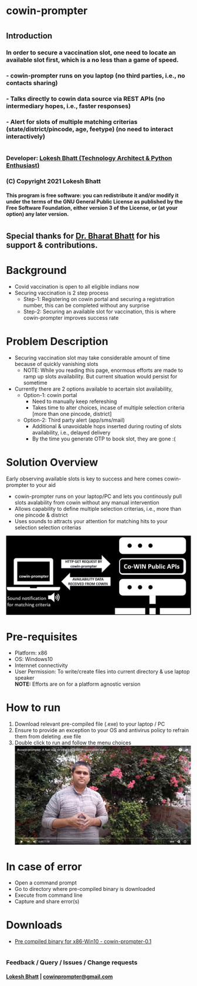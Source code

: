 #
# cowin-prompter
#
#
## Introduction
### In order to secure a vaccination slot, one need to locate an available slot first, which is a no less than a game of speed.
###    - cowin-prompter runs on you laptop (no third parties, i.e., no contacts sharing)
###    - Talks directly to cowin data source via REST APIs (no intermediary hopes, i.e., faster responses)
###    - Alert for slots of multiple matching criterias (state/district/pincode, age, feetype) (no need to interact interactively) 
#
#
### Developer: [Lokesh Bhatt (Technology Architect & Python Enthusiast) ](https://www.linkedin.com/in/lokesh-bhatt-796a2ab/)
### (C) Copyright 2021 Lokesh Bhatt
#### This program is free software: you can redistribute it and/or modify it under the terms of the GNU General Public License as published by the Free Software Foundation, either version 3 of the License, or (at your option) any later version.
#
## Special thanks for [Dr. Bharat Bhatt](https://www.linkedin.com/in/bharat-bhatt-33010748/) for his support & contributions.
# 
#
# Background  
- Covid vaccination is open to all eligible indians now
- Securing vaccination is 2 step process  
   - Step-1: Registering on cowin portal and securing a registration number, this can be completed without any surprise
   - Step-2: Securing an available slot for vaccination, this is where cowin-prompter improves success rate 
#
#
# Problem Description   
- Securing vaccination slot may take considerable amount of time because of quickly vanishing slots  
   - NOTE: While you reading this page, enormous efforts are made to ramp up slots availability. But current situation would persist for sometime
- Currently there are 2 options available to acertain slot availability,  
   - Option-1: cowin portal  
      - Need to manually keep refereshing
      - Takes time to alter choices, incase of multiple selection criteria [more than one pincode, district]
   - Option-2: Third party alert (app/sms/mail)
      - Additional & unavoidable hops inserted during routing of slots availability, i.e., delayed delivery
      - By the time you generate OTP to book slot, they are gone :(  
#
#
# Solution Overview
Early observing available slots is key to success and here comes cowin-prompter to your aid
- cowin-prompter runs on your laptop/PC and lets you continously pull slots avalability from cowin without any manual intervention
- Allows capability to define multiple selection criterias, i.e., more than one pincode & district
- Uses sounds to attracts your attention for matching hits to your selection selection criterias  
  
![Alt text](https://github.com/lokeshbhatt/cowin-prompter/blob/main/cowin-prompter-0.1-working.JPG "cowin-prompter-Technical Framework")
  
#
#
# Pre-requisites
- Platform: x86
- OS: Windows10
- Internnet connectivity
- User Permission: To write/create files into current directory & use laptop speaker  
**NOTE:** Efforts are on for a platform agnostic version
#
#
# How to run
1. Download relevant pre-compiled file (.exe) to your laptop / PC
2. Ensure to provide an exception to your OS and antivirus policy to refrain them from deleting .exe file
3. Double click to run and follow the menu choices
[![cowin-prompter video](https://github.com/lokeshbhatt/cowin-prompter/blob/main/youtube-thumbnail.jpg)](https://www.youtube.com/watch?v=cKnS-hkefNs)
#
#
# In case of error
- Open a command prompt
- Go to directory where pre-compiled binary is downloaded
- Execute from command line
- Capture and share error(s)
#
#
# Downloads
 - [Pre compiled binary for x86-Win10 - cowin-prompter-0.1](https://github.com/lokeshbhatt/cowin-prompter/blob/main/cowin-prompter-0.1.exe)
#
#
### Feedback / Query / Issues / Change requests
#### [Lokesh Bhatt](https://www.linkedin.com/in/lokesh-bhatt-796a2ab/) | cowinprompter@gmail.com
